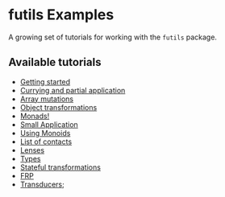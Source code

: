 # futils Examples
A growing set of tutorials for working with the `futils` package.

## Available tutorials
* [Getting started](./getting-started.md)
* [Currying and partial application](./currypartial.md)
* [Array mutations](./arrays.md)
* [Object transformations](./records.md)
* [Monads!](./monads.md)
* [Small Application](./small-app.md)
* [Using Monoids](./monoids.md)
* [List of contacts](./contacts-app.md)
* [Lenses](./lenses.md)
* [Types](./datatypes.md)
* [Stateful transformations](./stateful-transformations.md)
* [FRP](./frp.md)
* [Transducers](./transducers.md);
